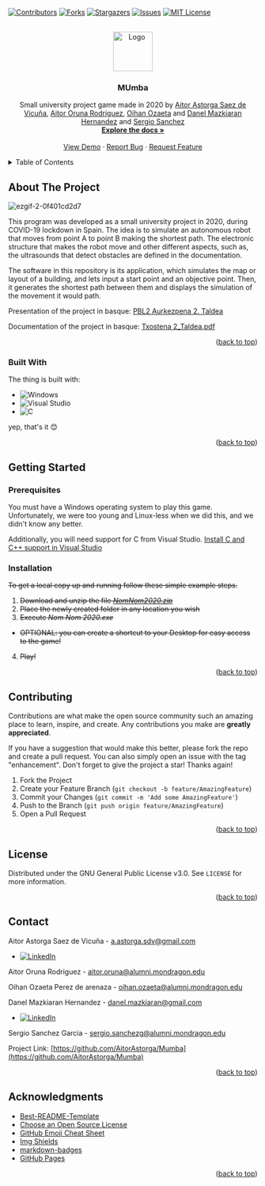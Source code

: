 <!-- Improved compatibility of back to top link: See: https://github.com/othneildrew/Best-README-Template/pull/73 -->
<a name="readme-top"></a>
<!--
*** Thanks for checking out the Best-README-Template. If you have a suggestion
*** that would make this better, please fork the repo and create a pull request
*** or simply open an issue with the tag "enhancement".
*** Don't forget to give the project a star!
*** Thanks again! Now go create something AMAZING! :D
-->



<!-- PROJECT SHIELDS -->
<!--
*** I'm using markdown "reference style" links for readability.
*** Reference links are enclosed in brackets [ ] instead of parentheses ( ).
*** See the bottom of this document for the declaration of the reference variables
*** for contributors-url, forks-url, etc. This is an optional, concise syntax you may use.
*** https://www.markdownguide.org/basic-syntax/#reference-style-links
-->
[![Contributors][contributors-shield]][contributors-url]
[![Forks][forks-shield]][forks-url]
[![Stargazers][stars-shield]][stars-url]
[![Issues][issues-shield]][issues-url]
[![MIT License][license-shield]][license-url]



<!-- PROJECT LOGO -->
<br />
<div align="center">
  <a href="https://github.com/AitorAstorga/Mumba">
    <img src="https://user-images.githubusercontent.com/44289776/227495508-8eadc9bc-63ff-4a05-9251-bf2722dcd34a.png" alt="Logo" height="80">
  </a>

  <h3 align="center">MUmba</h3>

  <p align="center">
    Small university project game made in 2020 by <a href="https://github.com/AitorAstorga">Aitor Astorga Saez de Vicuña</a>, <a href="https://github.com/aitororuna">Aitor Oruna Rodriguez</a>, <a href="https://github.com/">Oihan Ozaeta</a> and <a href="https://github.com/danmazkih">Danel Mazkiaran Hernandez</a> and <a href="https://github.com/">Sergio Sanchez</a>
    <br />
    <a href="https://github.com/AitorAstorga/Mumba"><strong>Explore the docs »</strong></a>
    <br />
    <br />
    <a href="https://drive.google.com/file/d/1_9ExUHnXgS8bS6fT9iylY2OdBBDXaQah/view?usp=sharing">View Demo</a>
    ·
    <a href="https://github.com/AitorAstorga/Mumba/issues">Report Bug</a>
    ·
    <a href="https://github.com/AitorAstorga/Mumba/issues">Request Feature</a>
  </p>
</div>



<!-- TABLE OF CONTENTS -->
<details>
  <summary>Table of Contents</summary>
  <ol>
    <li>
      <a href="#about-the-project">About The Project</a>
      <ul>
        <li><a href="#built-with">Built With</a></li>
      </ul>
    </li>
    <li>
      <a href="#getting-started">Getting Started</a>
      <ul>
        <li><a href="#prerequisites">Prerequisites</a></li>
        <li><a href="#installation">Installation</a></li>
      </ul>
    </li>
    <li><a href="#usage">Usage</a></li>
    <li><a href="#contributing">Contributing</a></li>
    <li><a href="#license">License</a></li>
    <li><a href="#contact">Contact</a></li>
    <li><a href="#acknowledgments">Acknowledgments</a></li>
  </ol>
</details>



<!-- ABOUT THE PROJECT -->
## About The Project

![ezgif-2-0f401cd2d7](https://user-images.githubusercontent.com/44289776/227501081-246c7ff0-33dd-4ac3-91b7-366739a8cf7f.gif)


This program was developed as a small university project in 2020, during COVID-19 lockdown in Spain. The idea is to simulate an autonomous robot that moves from point A to point B making the shortest path. The electronic structure that makes the robot move and other different aspects, such as, the ultrasounds that detect obstacles are defined in the documentation. 

The software in this repository is its application, which simulates the map or layout of a building, and lets input a start point and an objective point. Then, it generates the shortest path between them and displays the simulation of the movement it would path.

Presentation of the project in basque: [PBL2 Aurkezpena 2. Taldea](https://docs.google.com/presentation/d/1fQiEeRs3dOz39EPdCs0k5ubuttcPZRIQAmx8cL0Ftdk/edit?usp=sharing)

Documentation of the project in basque: [Txostena 2_Taldea.pdf](https://drive.google.com/file/d/1LhFaFLhQx98LcZY4g2f7JIr0H2iiWhqn/view?usp=sharing)

<p align="right">(<a href="#readme-top">back to top</a>)</p>



### Built With

The thing is built with:

* ![Windows](https://img.shields.io/badge/Windows-0078D6?style=for-the-badge&logo=windows&logoColor=white)
* ![Visual Studio](https://img.shields.io/badge/Visual%20Studio-5C2D91.svg?style=for-the-badge&logo=visual-studio&logoColor=white)
* ![C](https://img.shields.io/badge/c-%2300599C.svg?style=for-the-badge&logo=c&logoColor=white)

yep, that's it :blush:

<p align="right">(<a href="#readme-top">back to top</a>)</p>



<!-- GETTING STARTED -->
## Getting Started
### Prerequisites

You must have a Windows operating system to play this game. Unfortunately, we were too young and Linux-less when we did this, and we didn't know any better.

Additionally, you will need support for C from Visual Studio. [Install C and C++ support in Visual Studio](https://learn.microsoft.com/en-us/cpp/build/vscpp-step-0-installation?view=msvc-170)

### Installation
<strike>
To get a local copy up and running follow these simple example steps.

1. Download and unzip the file _[NomNom2020.zip](https://github.com/AitorAstorga/Nom-Nom-2020/releases/tag/1.0.0)_
2. Place the newly created folder in any location you wish
3. Execute _Nom Nom 2020.exe_
* OPTIONAL: you can create a shortcut to your Desktop for easy access to the game!

4. Play!
</strike>
<p align="right">(<a href="#readme-top">back to top</a>)</p>



<!-- CONTRIBUTING -->
## Contributing

Contributions are what make the open source community such an amazing place to learn, inspire, and create. Any contributions you make are **greatly appreciated**.

If you have a suggestion that would make this better, please fork the repo and create a pull request. You can also simply open an issue with the tag "enhancement".
Don't forget to give the project a star! Thanks again!

1. Fork the Project
2. Create your Feature Branch (`git checkout -b feature/AmazingFeature`)
3. Commit your Changes (`git commit -m 'Add some AmazingFeature'`)
4. Push to the Branch (`git push origin feature/AmazingFeature`)
5. Open a Pull Request

<p align="right">(<a href="#readme-top">back to top</a>)</p>



<!-- LICENSE -->
## License

Distributed under the GNU General Public License v3.0. See `LICENSE` for more information.

<p align="right">(<a href="#readme-top">back to top</a>)</p>



<!-- CONTACT -->
## Contact

Aitor Astorga Saez de Vicuña - a.astorga.sdv@gmail.com
* [![LinkedIn][linkedin-shield]][linkedin-url-aitor]

Aitor Oruna Rodriguez - aitor.oruna@alumni.mondragon.edu

Oihan Ozaeta Perez de arenaza - oihan.ozaeta@alumni.mondragon.edu

Danel Mazkiaran Hernandez - danel.mazkiaran@gmail.com
* [![LinkedIn][linkedin-shield]][linkedin-url-danel]

Sergio Sanchez Garcia - sergio.sanchezg@alumni.mondragon.edu

Project Link: [https://github.com/AitorAstorga/Mumba](https://github.com/AitorAstorga/Mumba)

<p align="right">(<a href="#readme-top">back to top</a>)</p>



<!-- ACKNOWLEDGMENTS -->
## Acknowledgments

* [Best-README-Template](https://github.com/othneildrew/Best-README-Template)
* [Choose an Open Source License](https://choosealicense.com)
* [GitHub Emoji Cheat Sheet](https://www.webpagefx.com/tools/emoji-cheat-sheet)
* [Img Shields](https://shields.io)
* [markdown-badges](https://github.com/Ileriayo/markdown-badges#table-of-contents)
* [GitHub Pages](https://pages.github.com)

<p align="right">(<a href="#readme-top">back to top</a>)</p>



<!-- MARKDOWN LINKS & IMAGES -->
<!-- https://www.markdownguide.org/basic-syntax/#reference-style-links -->
[contributors-shield]: https://img.shields.io/github/contributors/AitorAstorga/Mumba.svg?style=for-the-badge
[contributors-url]: https://github.com/AitorAstorga/Mumba/graphs/contributors
[forks-shield]: https://img.shields.io/github/forks/AitorAstorga/Mumba.svg?style=for-the-badge
[forks-url]: https://github.com/AitorAstorga/Mumba/network/members
[stars-shield]: https://img.shields.io/github/stars/AitorAstorga/Mumba.svg?style=for-the-badge
[stars-url]: https://github.com/AitorAstorga/Mumba/stargazers
[issues-shield]: https://img.shields.io/github/issues/AitorAstorga/Mumba.svg?style=for-the-badge
[issues-url]: https://github.com/AitorAstorga/Mumba/issues
[license-shield]: https://img.shields.io/github/license/AitorAstorga/Mumba.svg?style=for-the-badge
[license-url]: https://github.com/AitorAstorga/Mumba/blob/master/LICENSE
[linkedin-shield]: https://img.shields.io/badge/-LinkedIn-black.svg?style=for-the-badge&logo=linkedin&colorB=555
[linkedin-url-aitor]: https://linkedin.com/in/aitor-astorga-saez-de-vicuña
[linkedin-url-danel]: https://linkedin.com/in/danel-mazkiaran-hernandez-67a970248
